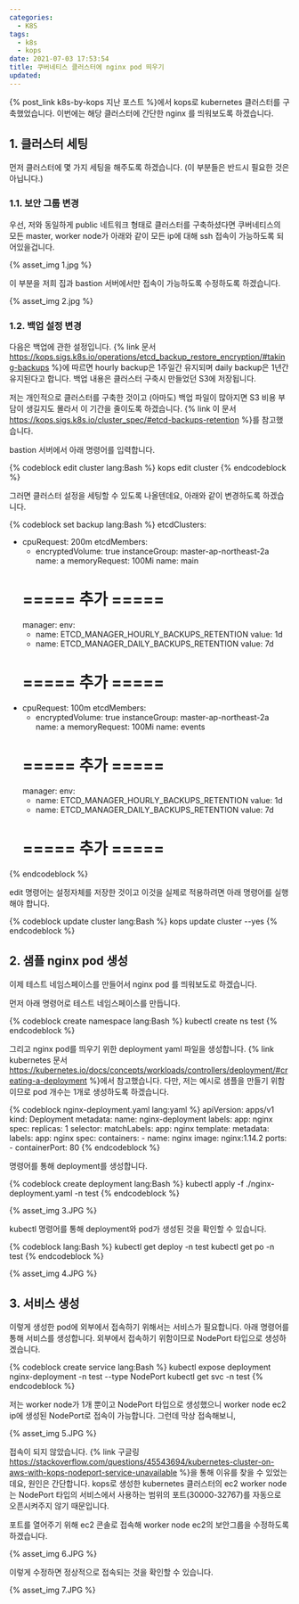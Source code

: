 ```yaml
---
categories:
  - K8S
tags:
  - k8s
  - kops
date: 2021-07-03 17:53:54
title: 쿠버네티스 클러스터에 nginx pod 띄우기
updated:
---
```


{% post_link k8s-by-kops 지난 포스트 %}에서 kops로 kubernetes 클러스터를 구축했었습니다.
이번에는 해당 클러스터에 간단한 nginx 를 띄워보도록 하겠습니다.

## 1. 클러스터 세팅

먼저 클러스터에 몇 가지 세팅을 해주도록 하겠습니다.
(이 부분들은 반드시 필요한 것은 아닙니다.)

### 1.1. 보안 그룹 변경

우선, 저와 동일하게 public 네트워크 형태로 클러스터를 구축하셨다면 쿠버네티스의 모든 master, worker node가 아래와 같이 모든 ip에 대해 ssh 접속이 가능하도록 되어있을겁니다.

{% asset_img 1.jpg %}

이 부분을 저희 집과 bastion 서버에서만 접속이 가능하도록 수정하도록 하겠습니다.

{% asset_img 2.jpg %}

### 1.2. 백업 설정 변경

다음은 백업에 관한 설정입니다.
{% link 문서 https://kops.sigs.k8s.io/operations/etcd_backup_restore_encryption/#taking-backups %}에 따르면 hourly backup은 1주일간 유지되며 daily backup은 1년간 유지된다고 합니다.
백업 내용은 클러스터 구축시 만들었던 S3에 저장됩니다.

저는 개인적으로 클러스터를 구축한 것이고 (아마도) 백업 파일이 많아지면 S3 비용 부담이 생길지도 몰라서 이 기간을 줄이도록 하겠습니다.
{% link 이 문서 https://kops.sigs.k8s.io/cluster_spec/#etcd-backups-retention %}를 참고했습니다.

bastion 서버에서 아래 명령어를 입력합니다.

{% codeblock edit cluster lang:Bash %}
    kops edit cluster
{% endcodeblock %}

그러면 클러스터 설정을 세팅할 수 있도록 나올텐데요, 아래와 같이 변경하도록 하겠습니다.

{% codeblock set backup lang:Bash %}
  etcdClusters:
  - cpuRequest: 200m
    etcdMembers:
    - encryptedVolume: true
      instanceGroup: master-ap-northeast-2a
      name: a
    memoryRequest: 100Mi
    name: main
    # ===== 추가 =====
    manager:
      env:
      - name: ETCD_MANAGER_HOURLY_BACKUPS_RETENTION
        value: 1d
      - name: ETCD_MANAGER_DAILY_BACKUPS_RETENTION
        value: 7d
    # ===== 추가 =====
  - cpuRequest: 100m
    etcdMembers:
    - encryptedVolume: true
      instanceGroup: master-ap-northeast-2a
      name: a
    memoryRequest: 100Mi
    name: events
    # ===== 추가 =====
    manager:
      env:
      - name: ETCD_MANAGER_HOURLY_BACKUPS_RETENTION
        value: 1d
      - name: ETCD_MANAGER_DAILY_BACKUPS_RETENTION
        value: 7d
    # ===== 추가 =====
{% endcodeblock %}

edit 명령어는 설정자체를 저장한 것이고 이것을 실제로 적용하려면 아래 명령어를 실행해야 합니다.

{% codeblock update cluster lang:Bash %}
    kops update cluster --yes
{% endcodeblock %}

## 2. 샘플 nginx pod 생성

이제 테스트 네임스페이스를 만들어서 nginx pod 를 띄워보도로 하겠습니다.

먼저 아래 명령어로 테스트 네임스페이스를 만듭니다.

{% codeblock create namespace lang:Bash %}
    kubectl create ns test
{% endcodeblock %}

그리고 nginx pod를 띄우기 위한 deployment yaml 파일을 생성합니다.
{% link kubernetes 문서 https://kubernetes.io/docs/concepts/workloads/controllers/deployment/#creating-a-deployment %}에서 참고했습니다.
다만, 저는 예시로 샘플을 만들기 위함이므로 pod 개수는 1개로 생성하도록 하겠습니다.

{% codeblock nginx-deployment.yaml lang:yaml %}
    apiVersion: apps/v1
    kind: Deployment
    metadata:
      name: nginx-deployment
      labels:
        app: nginx
    spec:
      replicas: 1
      selector:
        matchLabels:
          app: nginx
      template:
        metadata:
          labels:
            app: nginx
        spec:
          containers:
          - name: nginx
            image: nginx:1.14.2
            ports:
            - containerPort: 80
{% endcodeblock %}

명령어를 통해 deployment를 생성합니다.

{% codeblock create deployment lang:Bash %}
    kubectl apply -f ./nginx-deployment.yaml -n test
{% endcodeblock %}

{% asset_img 3.JPG %}

kubectl 명령어를 통해 deployment와 pod가 생성된 것을 확인할 수 있습니다.

{% codeblock lang:Bash %}
    kubectl get deploy -n test
    kubectl get po -n test
{% endcodeblock %}

{% asset_img 4.JPG %}

## 3. 서비스 생성

이렇게 생성한 pod에 외부에서 접속하기 위해서는 서비스가 필요합니다.
아래 명령어를 통해 서비스를 생성합니다. 외부에서 접속하기 위함이므로 NodePort 타입으로 생성하겠습니다.

{% codeblock create service lang:Bash %}
    kubectl expose deployment nginx-deployment -n test --type NodePort
    kubectl get svc -n test
{% endcodeblock %}

저는 worker node가 1개 뿐이고 NodePort 타입으로 생성했으니 worker node ec2 ip에 생성된 NodePort로 접속이 가능합니다. 그런데 막상 접속해보니,

{% asset_img 5.JPG %}

접속이 되지 않았습니다. {% link 구글링 https://stackoverflow.com/questions/45543694/kubernetes-cluster-on-aws-with-kops-nodeport-service-unavailable %}을 통해 이유를 찾을 수 있었는데요, 원인은 간단합니다.
kops로 생성한 kubernetes 클러스터의 ec2 worker node는 NodePort 타입의 서비스에서 사용하는 범위의 포트(30000-32767)를 자동으로 오픈시켜주지 않기 때문입니다.

포트를 열어주기 위해 ec2 콘솔로 접속해 worker node ec2의 보안그룹을 수정하도록 하겠습니다.

{% asset_img 6.JPG %}

이렇게 수정하면 정상적으로 접속되는 것을 확인할 수 있습니다.

{% asset_img 7.JPG %}
